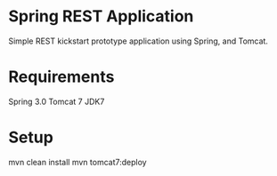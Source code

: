 # Spring REST Application

Simple REST kickstart prototype application using Spring, and Tomcat.

# Requirements
Spring 3.0
Tomcat 7
JDK7

# Setup
mvn clean install
mvn tomcat7:deploy
